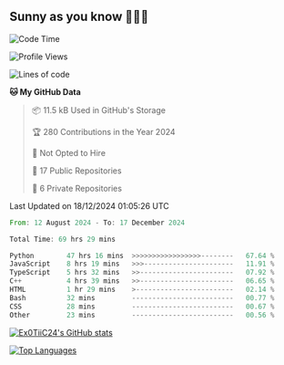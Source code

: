 ## Sunny as you know 🫨🫨👋

<!--START_SECTION:waka-->
![Code Time](http://img.shields.io/badge/Code%20Time-69%20hrs%2053%20mins-blue)

![Profile Views](http://img.shields.io/badge/Profile%20Views-1-blue)

![Lines of code](https://img.shields.io/badge/From%20Hello%20World%20I%27ve%20Written-204.0%20thousand%20lines%20of%20code-blue)

**🐱 My GitHub Data** 

> 📦 11.5 kB Used in GitHub's Storage 
 > 
> 🏆 280 Contributions in the Year 2024
 > 
> 🚫 Not Opted to Hire
 > 
> 📜 17 Public Repositories 
 > 
> 🔑 6 Private Repositories 
 > 

 Last Updated on 18/12/2024 01:05:26 UTC
<!--END_SECTION:waka-->

<!--START_SECTION:code-->

```rust
From: 12 August 2024 - To: 17 December 2024

Total Time: 69 hrs 29 mins

Python        47 hrs 16 mins  >>>>>>>>>>>>>>>>>--------   67.64 %
JavaScript    8 hrs 19 mins   >>>----------------------   11.91 %
TypeScript    5 hrs 32 mins   >>-----------------------   07.92 %
C++           4 hrs 39 mins   >>-----------------------   06.65 %
HTML          1 hr 29 mins    >------------------------   02.14 %
Bash          32 mins         -------------------------   00.77 %
CSS           28 mins         -------------------------   00.67 %
Other         23 mins         -------------------------   00.56 %
```

<!--END_SECTION:code-->
<a href="http://www.github.com/Ex0TiiC24"><img src="https://github-readme-stats.vercel.app/api?username=Ex0TiiC24&show_icons=true&hide=&count_private=true&title_color=0891b2&text_color=ffffff&icon_color=0891b2&bg_color=1c1917&hide_border=true&show_icons=true" alt="Ex0TiiC24's GitHub stats" /></a>

<a href="https://github.com/Ex0TiiC24" align="left"><img src="https://github-readme-stats.vercel.app/api/top-langs/?username=Ex0TiiC24&langs_count=10&title_color=0891b2&text_color=ffffff&icon_color=0891b2&bg_color=1c1917&hide_border=true&locale=en&custom_title=Top%20%Languages" alt="Top Languages" /></a>

